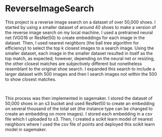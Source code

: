 # ReverseImageSearch
This project is a reverse image search on a dataset of over 50,000 shoes. I started by using a smaller dataset of around 40 shoes
to make a version of the reverse image search on my local machine. I used a pretrained neural net (VGG16 or ResNet50) to create 
embeddings for each image in the dataset. Then, I used nearest neighbors (the ball tree algorithm for efficiency) to select the top
k closest images to a search image. Using the smaller dataset, each image in the smaller dataset resulted in itself as the top match,
as expected; however, depending on the neural net or resizing, the other closest matches are subjectively different but nonetheless
resemblant to the original shoe search. I expanded this search to include a larger dataset with 500 images and then I search images 
not within the 500 to show closest matches.

<br>

This process was then implemented in sagemaker. I stored the dataset of 50,000 shoes in an s3 bucket and used ResNet50 to create an
embedding on several thousand of the total set (the instance type can be changed to create an embedding on more images). I stored each
embedding in a csv file which I uploaded to s3. Then, I created a scikit learn model of nearest neighbors where I used the csv file of
points and deployed this scikit learn model in sagemaker.
